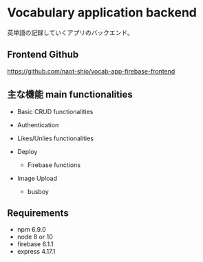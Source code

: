# Vocabulary application backend

英単語の記録していくアプリのバックエンド。

## Frontend Github
https://github.com/naot-shio/vocab-app-firebase-frontend

## 主な機能 main functionalities 

- Basic CRUD functionalities

- Authentication

- Likes/Unlies functionalities

- Deploy
  - Firebase functions
  
- Image Upload
  - busboy

## Requirements

- npm 6.9.0
- node 8 or 10
- firebase 6.1.1
- express 4.17.1
